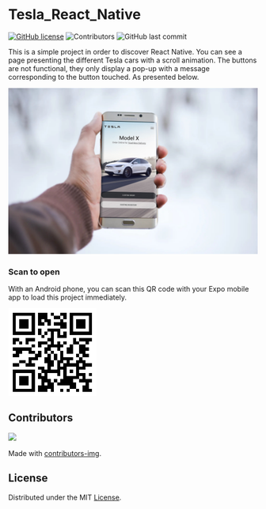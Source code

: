 # Tesla_React_Native

[![GitHub license](https://img.shields.io/github/license/wilfriedaugeard/Tesla_React_Native)](https://github.com/wilfriedaugeard/Tesla_React_Native/blob/master/LICENSE)
![Contributors](https://badgen.net/github/contributors/wilfriedaugeard/Tesla_React_Native)
![GitHub last commit](https://img.shields.io/github/last-commit/wilfriedaugeard/Tesla_React_Native)

This is a simple project in order to discover React Native. You can see a page presenting the different Tesla cars with a scroll animation. The buttons are not functional, they only display a pop-up with a message corresponding to the button touched. As presented below. 

![app image](https://github.com/wilfriedaugeard/Tesla_React_Native/blob/main/assets/mockup.jpg)

### Scan to open

With an Android phone, you can scan this QR code with your Expo mobile app to load this project immediately.

![app image](https://github.com/wilfriedaugeard/Tesla_React_Native/blob/main/assets/qr_code.png)



## Contributors
<a href="https://github.com/wilfriedaugeard/readme_template/graphs/contributors">
  <img src="https://contributors-img.firebaseapp.com/image?repo=wilfriedaugeard/readme_template" />
</a>

Made with [contributors-img](https://contributors-img.firebaseapp.com).



## License

Distributed under the MIT [License](https://github.com/wilfriedaugeard/Tesla_React_Native/blob/master/LICENSE).
